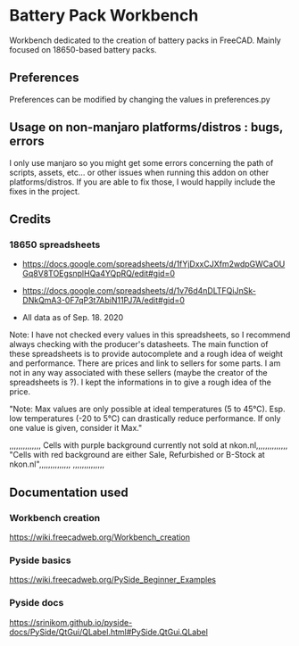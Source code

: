 # Battery Pack Workbench

Workbench dedicated to the creation of battery packs in FreeCAD. Mainly focused on 18650-based battery packs.

## Preferences

Preferences can be modified by changing the values in preferences.py

## Usage on non-manjaro platforms/distros : bugs, errors

I only use manjaro so you might get some errors concerning the path of scripts, assets, etc... or other issues when running this addon on other platforms/distros. If you are able to fix those, I would happily include the fixes in the project.

## Credits

### 18650 spreadsheets

+ <https://docs.google.com/spreadsheets/d/1fYjDxxCJXfm2wdpGWCaOUGq8V8TOEgsnplHQa4YQpRQ/edit#gid=0>

+ <https://docs.google.com/spreadsheets/d/1v76d4nDLTFQiJnSk-DNkQmA3-0F7qP3t7AbiN11PJ7A/edit#gid=0>

+ All data as of Sep. 18. 2020

Note: I have not checked every values in this spreadsheets, so I recommend always checking with the producer's datasheets. The main function of these spreadsheets is to provide autocomplete and a rough idea of weight and performance. There are prices and link to sellers for some parts. I am not in any way associated with these sellers (maybe the creator of the spreadsheets is ?). I kept the informations in to give a rough idea of the price.

"Note: Max values are only possible at ideal temperatures (5 to 45°C). Esp. low temperatures (-20 to 5°C) can drastically reduce performance. If only one value is given, consider it Max."

,,,,,,,,,,,,,,
Cells with purple background currently not sold at nkon.nl,,,,,,,,,,,,,,
"Cells with red background are either Sale, Refurbished or B-Stock at nkon.nl",,,,,,,,,,,,,,
,,,,,,,,,,,,,,


## Documentation used

### Workbench creation

<https://wiki.freecadweb.org/Workbench_creation>

### Pyside basics

<https://wiki.freecadweb.org/PySide_Beginner_Examples>

### Pyside docs

<https://srinikom.github.io/pyside-docs/PySide/QtGui/QLabel.html#PySide.QtGui.QLabel>